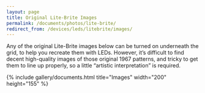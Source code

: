 ```yaml
---
layout: page
title: Original Lite-Brite Images
permalink: /documents/photos/lite-brite/
redirect_from: /devices/leds/litebrite/images/
---
```


Any of the original Lite-Brite images below can be turned on underneath the grid, to help you recreate them with LEDs.  However, it’s difficult to find decent high-quality images of those original 1967 patterns, and tricky to get them to line up properly, so a little “artistic interpretation” is required.

{% include gallery/documents.html title="Images" width="200" height="155" %}
